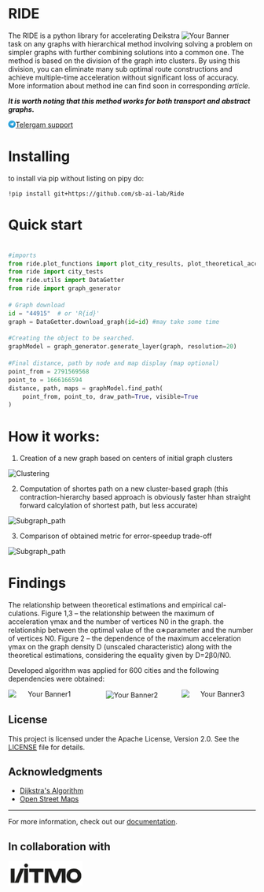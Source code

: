# RIDE


<img align="right" src="./images/logo2.png" alt="Your Banner" width="30%">

The RIDE is a python library for accelerating Deikstra task on any graphs with hierarchical method involving solving a problem on simpler graphs with further combining solutions into a common one. The method is based on the division of the graph into clusters. By using this division, you can eliminate many sub optimal route constructions and achieve multiple-time acceleration without significant loss of accuracy. More information about method ine can find soon in corresponding _article_.

***It is worth noting that this method works for both transport and abstract graphs.***

<img align="left" src="./images/Telegram_logo.svg.png" width="3%">[Telergam support](https://t.me/+mQfNwNFYp5w0MDZi)

# Installing

to install via pip without listing on pipy do: 
```
!pip install git+https://github.com/sb-ai-lab/Ride
```

# Quick start


```py

#imports
from ride.plot_functions import plot_city_results, plot_theoretical_acceleration
from ride import city_tests
from ride.utils import DataGetter
from ride import graph_generator

# Graph download
id = "44915"  # or 'R{id}'
graph = DataGetter.download_graph(id=id) #may take some time

#Creating the object to be searched.
graphModel = graph_generator.generate_layer(graph, resolution=20)

#Final distance, path by node and map display (map optional)
point_from = 2791569568
point_to = 1666166594
distance, path, maps = graphModel.find_path(
    point_from, point_to, draw_path=True, visible=True
)
```


# How it works:
1. Creation of a new graph based on centers of initial graph clusters

![Clustering](./images/clustering.png)

2. Computation of shortes path on a new cluster-based graph (this contraction-hierarchy based approach is obviously faster hhan straight forward calcylation of shortest path, but less accurate)

![Subgraph_path](./images/subgraph_path.png)

3. Comparison of obtained metric for error-speedup trade-off

![Subgraph_path](./images/metrics.png)

# Findings

The relationship between theoretical estimations and empirical cal-
culations. Figure 1,3 – the relationship between the maximum of acceleration γmax and the number of vertices N0 in the graph.
the relationship between the optimal value of the α∗parameter and the number of vertices N0. Figure 2 – the dependence of the maximum acceleration γmax on the graph density D (unscaled characteristic) along with the theoretical estimations, considering the equality given by D=2β0/N0.

Developed algorithm was applied for 600 cities and the following dependencies were obtained:

<div style="text-align: center;">
    <img align="left" src="./images/all_a.png" alt="Your Banner1" width="30%">
    <img align="center" src="./images/all_y.png" alt="Your Banner2" width="30%">
    <img align="right" src="./images/all_y_max.png" alt="Your Banner3" width="30%">
</div>

<!-- # Results

Explore the performance of the Hierarchical Pathfinding Algorithm compared to the classical Dijkstra algorithm through the following graphs: -->

<!-- ![Prague Graph](./images/Prague.png) -->

<!-- 
The relationship between the maximum acceleration $γ_{max}$ and the number of vertices $N_0$ in the graph.

![Max Acceleration](./images/max_acceleration.png)
-->

<!-- ## Contributing

We welcome contributions! Please read our [Contributing Guidelines](CONTRIBUTING.md) for more information. -->

## License

This project is licensed under the Apache License, Version 2.0. See the [LICENSE](LICENSE) file for details.

## Acknowledgments

- [Dijkstra's Algorithm](https://en.wikipedia.org/wiki/Dijkstra%27s_algorithm)
- [Open Street Maps](https://www.openstreetmap.org)

---

For more information, check out our [documentation](https://graph-topology-in-routing-problems.readthedocs.io/en/latest/).

## In collaboration with

<img align="left" src="./images/ITMO.png" alt="Your Banner" width="30%">








